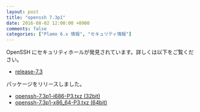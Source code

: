```yaml
---
layout: post
title: "openssh 7.3p1"
date: 2016-08-02 12:00:00 +0900
comments: false
categories: ["Plamo 6.x 情報", "セキュリティ情報"]
---
```

OpenSSH にセキュリティホールが発見されています。詳しくは以下をご覧ください。

* [release-7.3](http://www.openssh.com/txt/release-7.3)

パッケージをリリースしました。

* [openssh-7.3p1-i686-P3.txz (32bit)](ftp://plamo.linet.gr.jp/pub/Plamo-6.x/x86/plamo/00_base/openssh-7.3p1-i686-P3.txz)
* [openssh-7.3p1-x86_64-P3.txz (64bit)](ftp://plamo.linet.gr.jp/pub/Plamo-6.x/x86_64/plamo/00_base/openssh-7.3p1-x86_64-P3.txz)